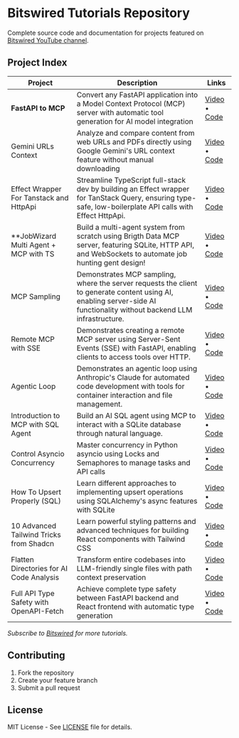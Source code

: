 # Bitswired Tutorials Repository

Complete source code and documentation for projects featured on
[Bitswired YouTube channel](https://youtube.com/@bitswired).

## Project Index

| Project                                  | Description                                                                                                                                                             | Links                                                                                                 |
| ---------------------------------------- | ----------------------------------------------------------------------------------------------------------------------------------------------------------------------- | ----------------------------------------------------------------------------------------------------- |
| **FastAPI to MCP**                       | Convert any FastAPI application into a Model Context Protocol (MCP) server with automatic tool generation for AI model integration                                     | [Video](https://youtu.be/YOUR_VIDEO_ID) • [Code](projects/fastapi-to-mcp/README.md)                 |
| Gemini URLs Context                  | Analyze and compare content from web URLs and PDFs directly using Google Gemini's URL context feature without manual downloading                                       | [Video](https://youtu.be/cY7WOYzrdq0) • [Code](projects/gemini-urls-context/README.md)              |
| Effect Wrapper For Tanstack and HttpApi | Streamline TypeScript full-stack dev by building an Effect wrapper for TanStack Query, ensuring type-safe, low-boilerplate API calls with Effect HttpApi.               | [Video](https://youtu.be/sNSRT1oGgLs) • [Code](projects/effect-wrapper-for-tanstack-with-effect-httpapi/index.tsx)                       |
| **JobWizard Multi Agent + MCP with TS  | Build a multi-agent system from scratch using Brigth Data MCP server, featuring SQLite, HTTP API, and WebSockets to automate job hunting gent design!                   | [Video](https://youtu.be/45OtteCGFiI) • [Code](https://github.com/bitswired/jobwizard)                |
| MCP Sampling                         | Demonstrates MCP sampling, where the server requests the client to generate content using AI, enabling server-side AI functionality without backend LLM infrastructure. | [Video](https://youtu.be/bXQnds5YSXQ) • [Code](projects/mcp-sampling/README.md)                       |
| Remote MCP with SSE                      | Demonstrates creating a remote MCP server using Server-Sent Events (SSE) with FastAPI, enabling clients to access tools over HTTP.                                      | [Video](https://youtu.be/kJ6EbcWvgYU) • [Code](projects/mcp-sse/README.md)                            |
| Agentic Loop                             | Demonstrates an agentic loop using Anthropic's Claude for automated code development with tools for container interaction and file management.                          | [Video](https://youtu.be/EKIgnMGwLFw) • [Code](projects/agentic-loop/README.md)                       |
| Introduction to MCP with SQL Agent       | Build an AI SQL agent using MCP to interact with a SQLite database through natural language.                                                                            | [Video](https://youtu.be/cxl3tPWLOQ8) • [Code](projects/introduction-to-mcp-with-sql-agent/README.md) |
| Control Asyncio Concurrency              | Master concurrency in Python asyncio using Locks and Semaphores to manage tasks and API calls                                                                           | [Video](https://youtu.be/ZO74-pZLr1w) • [Code](projects/python-concurrency-guards/README.md)          |
| How To Upsert Properly (SQL)             | Learn different approaches to implementing upsert operations using SQLAlchemy's async features with SQLite                                                              | [Video](https://youtu.be/d0Dv7r3JuWA) • [Code](projects/upsert-with-on-conflict/README.md)            |
| 10 Advanced Tailwind Tricks from Shadcn  | Learn powerful styling patterns and advanced techniques for building React components with Tailwind CSS                                                                 | [Video](https://youtu.be/9z2Ifq-OPEI) • [Code](projects/10-tailwind-tricks-from-shadcn/README.md)     |
| Flatten Directories for AI Code Analysis | Transform entire codebases into LLM-friendly single files with path context preservation                                                                                | [Video](https://youtu.be/Q9-DpH0D4vg) • [Code](projects/flatten-dir-for-ai/README.md)                 |
| Full API Type Safety with OpenAPI-Fetch  | Achieve complete type safety between FastAPI backend and React frontend with automatic type generation                                                                  | [Video](https://youtu.be/qgyCB39hlRM) • [Code](projects/full-api-type-safety/README.md)               |

_Subscribe to [Bitswired](https://youtube.com/@bitswired) for more tutorials._

## Contributing

1. Fork the repository
2. Create your feature branch
3. Submit a pull request

## License

MIT License - See [LICENSE](LICENSE) file for details.
